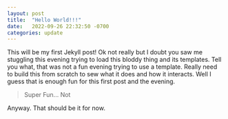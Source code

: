 ```yaml
---
layout: post
title:  "Hello World!!!"
date:   2022-09-26 22:32:50 -0700
categories: update
---
```

This will be my first Jekyll post! Ok not really but I doubt you saw me stuggling this evening trying to load this bloddy thing and its templates. Tell you what, that was not a fun evening trying to use a template. Really need to build this from scratch to sew what it does and how it interacts. Well I guess that is enough fun for this first post and the evening.

>Super Fun... Not

Anyway. That should be it for now.